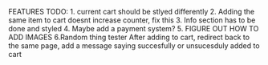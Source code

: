 
FEATURES TODO: 
    1. current cart should be stlyed differently 
    2. Adding the same item to cart doesnt increase counter, fix this 
    3. Info section has to be done and styled 
    4. Maybe add a payment system? 
    5. FIGURE OUT HOW TO ADD IMAGES 
    6.Random thing tester After adding to cart, redirect back to the same page, add a message saying succesfully or unsucesduly added to cart 
